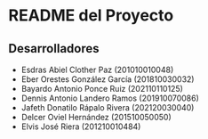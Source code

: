 # README del Proyecto

## Desarrolladores

- Esdras Abiel Clother Paz (201010010048)
- Eber Orestes González García (201810030032)
- Bayardo Antonio Ponce Ruiz (202110110125)
- Dennis Antonio Landero Ramos (201910070086)
- Jafeth Donatilo Rápalo Rivera (202120030040)
- Delcer Oviel Hernández (201510050050)
- Elvis José Riera (201210010484)